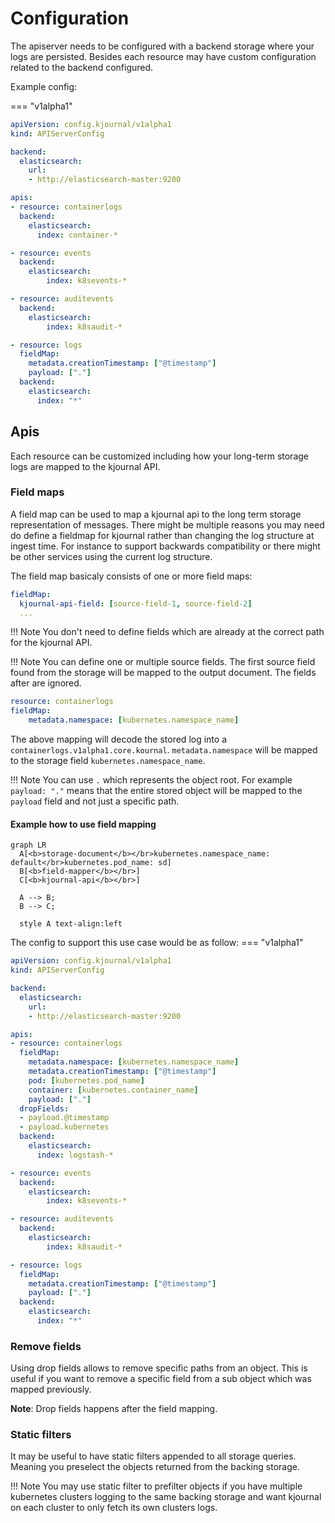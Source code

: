 # Configuration

The apiserver needs to be configured with a backend storage where your logs are persisted.
Besides each resource may have custom configuration related to the backend configured.

Example config:

=== "v1alpha1"
  ```yaml
  apiVersion: config.kjournal/v1alpha1
  kind: APIServerConfig

  backend: 
    elasticsearch:
      url:
      - http://elasticsearch-master:9200

  apis:
  - resource: containerlogs
    backend:
      elasticsearch:
        index: container-*

  - resource: events
    backend:
      elasticsearch:
          index: k8sevents-*

  - resource: auditevents
    backend:
      elasticsearch:
          index: k8saudit-*

  - resource: logs
    fieldMap:
      metadata.creationTimestamp: ["@timestamp"]
      payload: ["."]
    backend:
      elasticsearch:
        index: "*"
  ```

## Apis

Each resource can be customized including how your long-term storage logs are mapped to the kjournal API.

### Field maps

A field map can be used to map a kjournal api to the long term storage representation of messages.
There might be multiple reasons you may need do define a fieldmap for kjournal rather than changing the log structure at ingest time.
For instance to support backwards compatibility or there might be other services using the current log structure.

The field map basicaly consists of one or more field maps:

```yaml
fieldMap:
  kjournal-api-field: [source-field-1, source-field-2]
  ...
```
!!! Note
    You don't need to define fields which are already at the correct path for the kjournal API.


!!! Note
    You can define one or multiple source fields. The first source field found from the storage will be mapped to the output document.
    The fields after are ignored.

```yaml
resource: containerlogs
fieldMap:
    metadata.namespace: [kubernetes.namespace_name]
```

The above mapping will decode the stored log into a `containerlogs.v1alpha1.core.kournal`. 
`metadata.namespace` will be mapped to the storage field `kubernetes.namespace_name`. 

!!! Note
    You can use `.` which represents the object root. For example `payload: "."` means that the entire stored object will be mapped to the `payload` field and not just a specific path.

#### Example how to use field mapping

```mermaid
graph LR
  A[<b>storage-document</b></br>kubernetes.namespace_name: default</br>kubernetes.pod_name: sd]
  B[<b>field-mapper</b></br>]
  C[<b>kjournal-api</b></br>]
  
  A --> B;
  B --> C;

  style A text-align:left
```

The config to support this use case would be as follow:
=== "v1alpha1"
  ```yaml
  apiVersion: config.kjournal/v1alpha1
  kind: APIServerConfig

  backend: 
    elasticsearch:
      url:
      - http://elasticsearch-master:9200

  apis:
  - resource: containerlogs
    fieldMap:
      metadata.namespace: [kubernetes.namespace_name]
      metadata.creationTimestamp: ["@timestamp"]
      pod: [kubernetes.pod_name]
      container: [kubernetes.container_name]
      payload: ["."]
    dropFields:
    - payload.@timestamp
    - payload.kubernetes
    backend:
      elasticsearch:
        index: logstash-*

  - resource: events
    backend:
      elasticsearch:
          index: k8sevents-*

  - resource: auditevents
    backend:
      elasticsearch:
          index: k8saudit-*

  - resource: logs
    fieldMap:
      metadata.creationTimestamp: ["@timestamp"]
      payload: ["."]
    backend:
      elasticsearch:
        index: "*"
  ```

### Remove fields

Using drop fields allows to remove specific paths from an object. This is useful if you want to remove a specific field from a sub object which was mapped previously.

**Note**: Drop fields happens after the field mapping.

### Static filters

It may be useful to have static filters appended to all storage queries. Meaning you preselect the objects returned from the backing storage.

!!! Note
    You may use static filter to prefilter objects if you have multiple kubernetes clusters logging to the same backing storage and want kjournal on each cluster
    to only fetch its own clusters logs.
